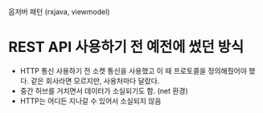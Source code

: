옵저버 패턴
(rxjava, viewmodel)

# REST API 사용하기 전 예전에 썼던 방식
* HTTP 통신 사용하기 전 소켓 통신을 사용했고 이 때 프로토콜을 정의해줬어야 했다. 같은 회사라면 모르지만, 사용처마다 달랐다.
* 중간 허브를 거치면서 데이터가 소실되기도 함. (net 환경)
* HTTP는 어디든 지나갈 수 있어서 소실되지 않음